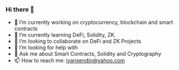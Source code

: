 ### Hi there 👋


- 🔭 I’m currently working on cryptocurrency, blockchain and smart contracts
- 🌱 I’m currently learning DeFi, Solidity, ZK. 
- 👯 I’m looking to collaborate on DeFi and ZK Projects
- 🤔 I’m looking for help with 
- 💬 Ask me about Smart Contracts, Solidity and Cryptography 
- 📫 How to reach me: ivansendin@yahoo.com

